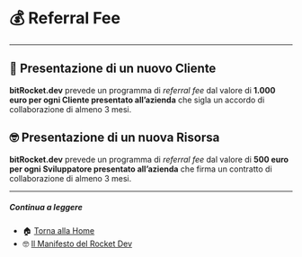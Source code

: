 # 💰 Referral Fee

---

## 👔 Presentazione di un nuovo Cliente

**bitRocket.dev** prevede un programma di _referral fee_ dal valore di **1.000 euro per ogni Cliente presentato all’azienda** che sigla un accordo di collaborazione di almeno 3 mesi.

## 🤓 Presentazione di un nuova Risorsa

**bitRocket.dev** prevede un programma di _referral fee_ dal valore di **500 euro per ogni Sviluppatore presentato all’azienda** che firma un contratto di collaborazione di almeno 3 mesi.

---

##### Continua a leggere

- 🏠 [Torna alla Home](https://github.com/bitRocket-dev)
- 🤓 [Il Manifesto del Rocket Dev](https://github.com/bitRocket-dev/.github/blob/main/pages/MANIFEST.md)
